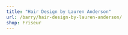 ```yaml
---
title: "Hair Design by Lauren Anderson"
url: /barry/hair-design-by-lauren-anderson/
shop: Friseur
---
```

